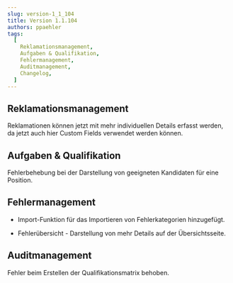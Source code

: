 ```yaml
---
slug: version-1_1_104
title: Version 1.1.104
authors: ppaehler
tags:
  [
    Reklamationsmanagement,
    Aufgaben & Qualifikation,
    Fehlermanagement,
    Auditmanagement,
    Changelog,
  ]
---
```


## Reklamationsmanagement

Reklamationen können jetzt mit mehr individuellen Details erfasst werden, da jetzt auch hier Custom Fields verwendet werden können.

## Aufgaben & Qualifikation

Fehlerbehebung bei der Darstellung von geeigneten Kandidaten für eine Position.

## Fehlermanagement

- Import-Funktion für das Importieren von Fehlerkategorien hinzugefügt.

- Fehlerübersicht - Darstellung von mehr Details auf der Übersichtsseite.

## Auditmanagement

Fehler beim Erstellen der Qualifikationsmatrix behoben.
